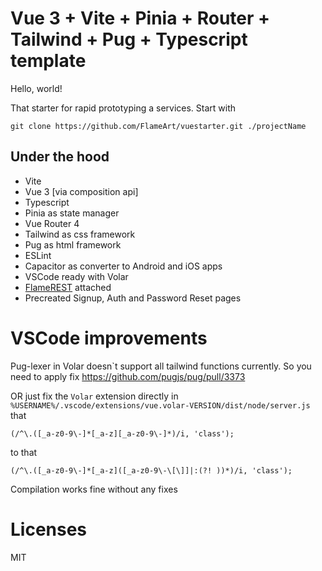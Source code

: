 # Vue 3 + Vite + Pinia + Router + Tailwind + Pug + Typescript template

Hello, world!

That starter for rapid prototyping a services. Start with

    git clone https://github.com/FlameArt/vuestarter.git ./projectName

## Under the hood

* Vite
* Vue 3 [via composition api]
* Typescript
* Pinia as state manager
* Vue Router 4
* Tailwind as css framework
* Pug as html framework
* ESLint
* Capacitor as converter to Android and iOS apps
* VSCode ready with Volar
* [FlameREST](https://github.com/FlameArt/auto-rest-template-yii2) attached
* Precreated Signup, Auth and Password Reset pages

# VSCode improvements

Pug-lexer in Volar doesn`t support all tailwind functions currently. So you need to apply fix https://github.com/pugjs/pug/pull/3373

OR just fix the `Volar` extension directly in `%USERNAME%/.vscode/extensions/vue.volar-VERSION/dist/node/server.js` that

    (/^\.([_a-z0-9\-]*[_a-z][_a-z0-9\-]*)/i, 'class');

to that

    (/^\.([_a-z0-9\-]*[_a-z]([_a-z0-9\-\[\]]|:(?! ))*)/i, 'class');

Compilation works fine without any fixes

# Licenses
MIT